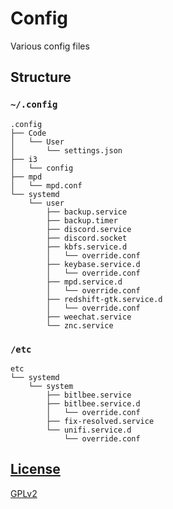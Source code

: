# Config
Various config files

## Structure

### `~/.config`

```
.config
├── Code
│   └── User
│       └── settings.json
├── i3
│   └── config
├── mpd
│   └── mpd.conf
└── systemd
    └── user
        ├── backup.service
        ├── backup.timer
        ├── discord.service
        ├── discord.socket
        ├── kbfs.service.d
        │   └── override.conf
        ├── keybase.service.d
        │   └── override.conf
        ├── mpd.service.d
        │   └── override.conf
        ├── redshift-gtk.service.d
        │   └── override.conf
        ├── weechat.service
        └── znc.service
```

### `/etc`

```
etc
└── systemd
    └── system
        ├── bitlbee.service
        ├── bitlbee.service.d
        │   └── override.conf
        ├── fix-resolved.service
        └── unifi.service.d
            └── override.conf
```

## [License](LICENSE)

[GPLv2](LICENSE)
